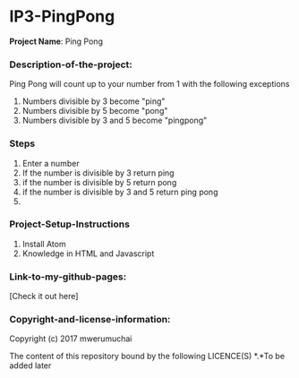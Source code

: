 # IP3-PingPong

**Project Name**: Ping Pong


### Description-of-the-project:
Ping Pong will count up to your number from 1 with the following exceptions
1. Numbers divisible by 3 become "ping"
2. Numbers divisible by 5 become "pong"
3. Numbers divisible by 3 and 5 become "pingpong"

### Steps
1. Enter a number
2. If the number is divisible by 3 return ping
3. if the number is divisible by 5 return pong
3. if the number is divisible by 3 and 5 return ping pong
5.

### Project-Setup-Instructions
1. Install Atom
2. Knowledge in HTML and Javascript

### Link-to-my-github-pages:
[Check it out here]


### Copyright-and-license-information:
Copyright (c) 2017 mwerumuchai

The content of this repository bound by the following LICENCE(S)
*.*To be added later

